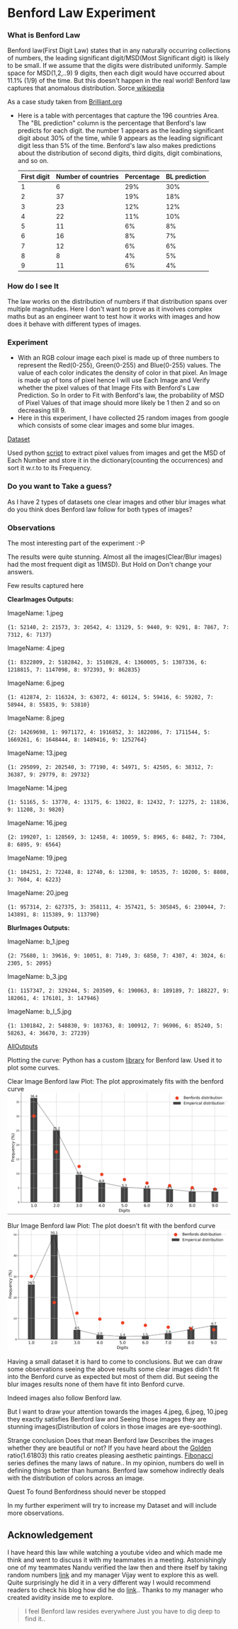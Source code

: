 # Benford Law Experiment
### What is Benford Law
Benford law(First Digit Law) states that in any naturally occurring collections of numbers,
the leading significant digit/MSD(Most Significant digit) is likely to be small.
If we assume that the digits were distributed uniformly. Sample space for MSD(1,2,..9) 9 digits, then each digit would have occurred about 11.1% (1/9) of the time.
But this doesn't happen in the real world! Benford law captures that anomalous distribution. Sorce[ wikipedia](https://en.wikipedia.org/wiki/Benford%27s_law)

As a case study taken from [Brilliant.org](https://brilliant.org/wiki/benfords-law/)

- Here is a table with percentages that capture the 196 countries Area.
The "BL prediction" column is the percentage that Benford's law predicts for each digit. 
the number 1 appears as the leading significant digit about 30% of the time, 
while 9 appears as the leading significant digit less than 5% of the time.
Benford's law also makes predictions about the distribution of second digits, 
third digits, digit combinations, and so on.

    |First digit|	Number of countries	|Percentage	|BL prediction|
    ------------- |------------- |------------- |-------------
    |1	|6	|29%|30%
    |2	|37	|19%|18%
    |3	|23 |12%|12%
    |4	|22	|11%|10%
    |5	|11	|6%	|8%
    |6	|16	|8%	|7%
    |7	|12 |6%	|6%
    |8	|8	|4%	|5%
    |9	|11	|6%	|4%

### How do I see It
The law works on the distribution of numbers if that distribution spans over multiple magnitudes.
Here I don't want to prove as it involves complex maths but as an engineer want to test how it works with images and how does it behave with different types of images.

### Experiment
- With an RGB colour image each pixel is made up of three numbers to represent the Red(0-255), Green(0-255) and Blue(0-255) values.
  The value of each color indicates the density of color in that pixel. An Image is made up of tons of pixel hence I will use Each Image and Verify whether the pixel values of that Image
  Fits with Benford's Law Prediction. So In order to Fit with Benford's law, the probability of MSD of Pixel Values of that image should more likely be 1 then 2 and so on decreasing till 9.
- Here in this experiment, I have collected 25 random images from google[]() which consists of some clear images and some blur images.

[Dataset](https://github.com/sumanthsure/BenfordLawExperiment/tree/master/dataset)

Used python [script](https://github.com/sumanthsure/BenfordLawExperiment/blob/master/scriptAndoutput/Test.py) to extract pixel values from images and get the MSD of Each Number and store it in the dictionary(counting the occurrences) and sort it w.r.to to its Frequency.

### Do you want to Take a guess?
As I have 2 types of datasets one clear images and other blur images what do you think does Benford law follow for both types of images?

### Observations

The most interesting part of the experiment :-P

The results were quite stunning. Almost all the images(Clear/Blur images) had the most frequent digit as 1(MSD).
But Hold on Don't change your answers.

Few results captured here

**ClearImages Outputs:**

ImageName: 1.jpeg

`{1: 52140, 2: 21573, 3: 20542, 4: 13129, 5: 9440, 9: 9291, 8: 7867, 7: 7312, 6: 7137}`

ImageName: 4.jpeg

`{1: 8322809, 2: 5182842, 3: 1510828, 4: 1360005, 5: 1307336, 6: 1218815, 7: 1147098, 8: 972393, 9: 862835}`

ImageName: 6.jpeg

`{1: 412874, 2: 116324, 3: 63072, 4: 60124, 5: 59416, 6: 59202, 7: 58944, 8: 55835, 9: 53810}`

ImageName: 8.jpeg

`{2: 14269698, 1: 9971172, 4: 1916852, 3: 1822086, 7: 1711544, 5: 1669261, 6: 1648444, 8: 1489416, 9: 1252764}`

ImageName: 13.jpeg

`{1: 295099, 2: 202540, 3: 77190, 4: 54971, 5: 42505, 6: 38312, 7: 36387, 9: 29779, 8: 29732}`

ImageName: 14.jpeg

`{1: 51165, 5: 13770, 4: 13175, 6: 13022, 8: 12432, 7: 12275, 2: 11836, 9: 11208, 3: 9820}`

ImageName: 16.jpeg

`{2: 199207, 1: 128569, 3: 12458, 4: 10059, 5: 8965, 6: 8482, 7: 7304, 8: 6895, 9: 6564}`

ImageName: 19.jpeg

`{1: 104251, 2: 72248, 8: 12740, 6: 12308, 9: 10535, 7: 10200, 5: 8808, 3: 7604, 4: 6223}`

ImageName: 20.jpeg

`{1: 957314, 2: 627375, 3: 358111, 4: 357421, 5: 305845, 6: 230944, 7: 143891, 8: 115389, 9: 113790}`

**BlurImages Outputs:**

ImageName: b_1.jpeg

`{2: 75680, 1: 39616, 9: 10051, 8: 7149, 3: 6850, 7: 4307, 4: 3024, 6: 2305, 5: 2095}`

ImageName: b_3.jpg

`{1: 1157347, 2: 329244, 5: 203509, 6: 190063, 8: 189189, 7: 188227, 9: 182061, 4: 176101, 3: 147946}`

ImageName: b_l_5.jpg

`{1: 1301842, 2: 548830, 9: 103763, 8: 100912, 7: 96906, 6: 85240, 5: 58263, 4: 36670, 3: 27239}`

[AllOutputs](https://github.com/sumanthsure/BenfordLawExperiment/blob/master/scriptAndoutput/Results.txt)

Plotting the curve: Python has a custom [library](https://pypi.org/project/benfordslaw/) for Benford law. Used it to plot some curves.

Clear Image Benford law Plot: The plot approximately fits with the benford curve ![Clear Image](https://github.com/sumanthsure/BenfordLawExperiment/blob/master/plots/FitBL.png "Clear Image BL Plot")


Blur Image Benford law Plot: The plot doesn't fit with the benford curve ![Blur Image](https://github.com/sumanthsure/BenfordLawExperiment/blob/master/plots/Doesn'tFitBL.png "Blur Image BL Plot")


Having a small dataset it is hard to come to conclusions. But we can draw some observations 
seeing the above results some clear images didn't fit into the Benford curve as expected but most of them did. But seeing the blur images results none of them have fit into Benford curve.

Indeed images also follow Benford law.

But I want to draw your attention towards the images 4.jpeg, 6.jpeg, 10.jpeg they exactly satisfies Benford law and Seeing those images they are stunning images(Distribution of colors in those 
images are eye-soothing).

Strange conclusion Does that mean Benford law Describes the images whether they are beautiful or not? If you have heard about the [Golden](https://www.ucsart.com/learn/blog/learn-the-golden-ratio-for-your-artworks-on-canvas) ratio(1.61803)
this ratio creates pleasing aesthetic paintings. [Fibonacci](http://www.eniscuola.net/en/2016/06/27/the-numbers-of-nature-the-fibonacci-sequence/) series defines the many laws of nature.. In my opinion, numbers do well in defining things better than humans.
Benford law somehow indirectly deals with the distribution of colors across an image.

Quest To found Benfordness should never be stopped

In my further experiment will try to increase my Dataset and will include more observations.


## Acknowledgement
I have heard this law while watching a youtube video and which made me think and went to discuss it with my teammates in a meeting. Astonishingly one of my teammates Nandu verified
the law then and there itself by taking random numbers [link](https://ideone.com/UguCgq) and my manager Vijay went to explore this as well. Quite surprisingly he did it in a very different way I would recommend readers to check
his blog how did he do [link](https://lvijay.wordpress.com/2020/08/18/awk/).. Thanks to my manager who created avidity inside me to explore.

>I feel Benford law resides everywhere Just you have to dig deep to find it..
